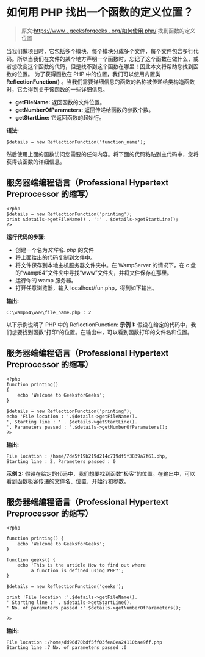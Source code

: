 # 如何用 PHP 找出一个函数的定义位置？

> 原文:[https://www . geeksforgeeks . org/如何使用 php/](https://www.geeksforgeeks.org/how-to-find-out-where-a-function-is-defined-using-php/) 找到函数的定义位置

当我们做项目时，它包括多个模块，每个模块分成多个文件，每个文件包含多行代码。所以当我们在文件的某个地方声明一个函数时，忘记了这个函数在做什么，或者想改变这个函数的代码，但是找不到这个函数在哪里！因此本文将帮助您找到函数的位置。
为了获得函数在 PHP 中的位置，我们可以使用内置类 **ReflectionFunction()** 。当我们需要详细信息的函数的名称被传递给类构造函数时，它会得到关于该函数的一些详细信息。

*   **getFileName:** 返回函数的文件位置。
*   **getNumberOfParameters:** 返回传递给函数的参数个数。
*   **getStartLine:** 它返回函数的起始行。

**语法:**

```
$details = new ReflectionFunction('function_name');
```

然后使用上面的函数访问您需要的任何内容。将下面的代码粘贴到主代码中，您将获得该函数的详细信息。

## 服务器端编程语言（Professional Hypertext Preprocessor 的缩写）

```
<?php
$details = new ReflectionFunction('printing');
print $details->getFileName() . ':' . $details->getStartLine();
?>
```

**运行代码的步骤:**

*   创建一个名为*文件名. php* 的文件
*   将上面给出的代码复制到文件中。
*   将文件保存到本地主机服务器文件夹中。在 WampServer 的情况下，在 c 盘的“wamp64”文件夹中寻找“www”文件夹，并将文件保存在那里。
*   运行你的 wamp 服务器。
*   打开任意浏览器，输入 localhost/fun.php，得到如下输出。

**输出:**

```
C:\wamp64\www\file_name.php : 2 
```

以下示例说明了 PHP 中的 ReflectionFunction:
**示例 1:** 假设在给定的代码中，我们想要找到函数“打印”的位置。在输出中，可以看到函数打印的文件名和位置。

## 服务器端编程语言（Professional Hypertext Preprocessor 的缩写）

```
<?php
function printing()
{
    echo 'Welcome to GeeksforGeeks';
}

$details = new ReflectionFunction('printing');
echo 'File location : '.$details->getFileName().
', Starting line : ' . $details->getStartLine().
', Parameters passed : '.$details->getNumberOfParameters();
?>
```

**输出:**

```
File location : /home/7de5f19b219d214c719df5f3839a7f61.php, 
Starting line : 2, Parameters passed : 0
```

**示例 2:** 假设在给定的代码中，我们想要找到函数“极客”的位置。在输出中，可以看到函数极客传递的文件名、位置、开始行和参数。

## 服务器端编程语言（Professional Hypertext Preprocessor 的缩写）

```
<?php

function printing() {
    echo 'Welcome to GeeksforGeeks';
}

function geeks() {
    echo 'This is the article How to find out where
         a function is defined using PHP?';
}

$details = new ReflectionFunction('geeks');

print 'File location :'.$details->getFileName().
' Starting line :' . $details->getStartLine().
' No. of parameters passed :'.$details->getNumberOfParameters();

?>
```

**输出:**

```
File location :/home/dd96d70bdf5ff03fea0ea24110bae9ff.php 
Starting line :7 No. of parameters passed :0
```